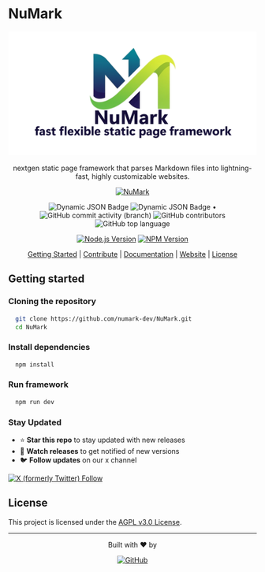 # NuMark

<div align="center">
  <img src="banner.png" alt="NuMark Banner" width="800" />

nextgen static page framework that parses Markdown files into lightning-fast, highly customizable websites.

[![NuMark](https://img.shields.io/badge/NuMark-Static%20Site%20Generator-blue.svg)](https://github.com/numark/numark)

![Dynamic JSON Badge](https://img.shields.io/badge/dynamic/json?url=https%3A%2F%2Fraw.githubusercontent.com%2Fnumark-dev%2FNuMark%2Frefs%2Fheads%2Fmain%2Fpackage.json&query=version&label=Version)
![Dynamic JSON Badge](https://img.shields.io/badge/dynamic/json?url=https%3A%2F%2Fraw.githubusercontent.com%2Fnumark-dev%2FNuMark%2Frefs%2Fheads%2Fmain%2Fpackage.json&query=%24.release.state&label=State)
• ![GitHub commit activity (branch)](https://img.shields.io/github/commit-activity/t/numark-dev/NuMark/main)
![GitHub contributors](https://img.shields.io/github/contributors/numark-dev/NuMark?color=blue)
![GitHub top language](https://img.shields.io/github/languages/top/numark-dev/NuMark)

[![Node.js Version](https://img.shields.io/badge/Node.js-22.18-brightgreen)](https://nodejs.org)
[![NPM Version](https://img.shields.io/npm/v/npm?color=%23F5D627)](https://www.npmjs.com/)

[Getting Started](#getting-started) | [Contribute](CONTRIBUTING.md) | [Documentation](https://github.com/numark-dev/NuMark/wiki) | [Website](https://numark-dev.github.io/NuMark/) | [License](#license)
</div>

## Getting started

### Cloning the repository

```bash
  git clone https://github.com/numark-dev/NuMark.git
  cd NuMark
```

### Install dependencies

```bash
  npm install
```

### Run framework
```bash
  npm run dev
```

### **Stay Updated**
- ⭐ **Star this repo** to stay updated with new releases
- 👀 **Watch releases** to get notified of new versions
- 🐦 **Follow updates** on our x channel

[![X (formerly Twitter) Follow](https://img.shields.io/twitter/follow/numark_dev)](https://x.com/NuMark_dev)

## License

This project is licensed under the [AGPL v3.0 License](LICENSE.md).

---

<div align="center">

Built with ❤️ by

[![GitHub](https://img.shields.io/badge/GitHub-kenTHiC-181717?style=flat&logo=github)](https://github.com/kenTHiC)

</div>
